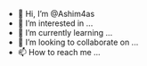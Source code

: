 - 👋 Hi, I’m @Ashim4as
- 👀 I’m interested in ...
- 🌱 I’m currently learning ...
- 💞️ I’m looking to collaborate on ...
- 📫 How to reach me ...

<!---
Ashim4as/Ashim4as is a ✨ special ✨ repository because its `README.md` (this file) appears on your GitHub profile.
You can click the Preview link to take a look at your changes.
--->
